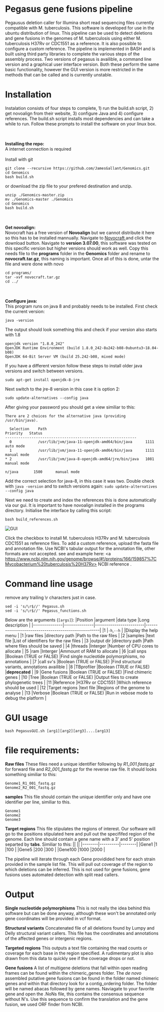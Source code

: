 # Pegasus gene fusions pipeline
Pegausus deletion caller for Illumina short read sequencing files currently compatible with M. tuberculosis. This software is developed for use in the ubuntu distribution of linux. This pipeline can be used to detect deletions and gene fusions in the genomes of M. tuberculosis using either M. tuberculosis H37Rv or CDC1551 as a reference. It is also possible to configure a custom reference. The pipeline is implemented in BASH and is built using third party libraries to complete the various steps of the assembly process. Two versions of pegasus is availible, a command line version and a graphical user interface version. Both these perform the same basic functionality, however the GUI version is more restricted in the methods that can be called and is currently unstable.

# Installation
Instalation consists of four steps to complete, 1) run the build.sh script, 2) get novoalign from their website, 3) configure Java and 4) configure references. The build.sh script installs most dependencies and can take a while to run. Follow these prompts to install the software on your linux box. 

<br><br>**Installing the repo:**<br>
A internet connection is required<br><br>
Install with git 
```
git clone --recursive https://github.com/JamesGallant/Genomics.git
cd Genomics
bash build.sh
```
or download the zip file to your prefered destination and unzip.
```
unzip ./Genomics-master.zip
mv ./Genomics-master ./Genomics
cd Genomics
bash build.sh
```
<br><br>**Get novoalign:**<br>
Novocraft has a free version of **Novoalign** but we cannot distribute it here so this has to be installed mannually. Navigate to <a href="http://www.novocraft.com/support/download/" target="_blank"> Novocraft </a> and click the download button. Navigate to **version 3.07.00**, this software was tested on this specific version but higher versions should work as well. Copy this needs file to the **programs** folder in the **Genomics** folder and rename to **novocraft.tar.gz**, this naming is important. Once all of this is done, untar the file and were done with novo

```
cd programs/
tar -xvf novocraft.tar.gz
cd ../
```
<br><br>**Configure java:**<br>
This program runs on java 8 and probably needs to be installed. First check the current version:
```
java -version
```
The output should look something this and check if your version also starts with 1.8
```
openjdk version "1.8.0_242"
OpenJDK Runtime Environment (build 1.8.0_242-8u242-b08-0ubuntu3~18.04-b08)
OpenJDK 64-Bit Server VM (build 25.242-b08, mixed mode)
```
If you have a different version follow these steps to install older java versions and switch between versions.
```
sudo apt-get install openjdk-8-jre
```
Next switch to the jre-8 version in this case it is option 2:
```
sudo update-alternatives --config java
```
After giving your password you should get a view similiar to this:
```
There are 2 choices for the alternative java (providing /usr/bin/java).

  Selection    Path                                            Priority   Status
------------------------------------------------------------
  0            /usr/lib/jvm/java-11-openjdk-amd64/bin/java      1111      auto mode
  1            /usr/lib/jvm/java-11-openjdk-amd64/bin/java      1111      manual mode
* 2            /usr/lib/jvm/java-8-openjdk-amd64/jre/bin/java   1081      manual mode

n/java       1500      manual mode
```

Add the correct selection for java-8, in this case it was two. Double check with ```java -version``` and to switch versions again: 
```sudo update-alternatives --config java```

Next we need to create and index the references this is done automatically via our gui. It is important to have novoalign installed in the programs directory. Initialise the interface by calling this script:
```
bash build_references.sh
```
![GUI](img.jpg)

Click the checkbox to install M. tuberculosis H37Rv and M. tuberculosis CDC1551 as reference files. To add a custom reference, upload the fasta file and annotation file. Use NCBI's tabular output for the annotation file, other formats are not accepted. see and example here: <a https://www.ncbi.nlm.nih.gov/genome/browse/#!/proteins/166/159857%7CMycobacterium%20tuberculosis%20H37Rv> NCBI reference </a>. 

# Command line usage
remove any trailing \r characters just in case.
```
sed -i 's/\r$//' Pegasus.sh
sed -i 's/\r$//' Pegasus_functions.sh
```
Below are the arguments (`[args]`):
|Position       |argument       |data type                |Long description                                      |
|---------------|---------------|-------------------------|------------------------------------------------------|
|1              |`-h`,`--h`     |                         |Display the help menu                                 |
|1              |raw files      |directory path           |Path to the raw files                                 |
|2              |samples        |text file                |List of identifiers for the raw files                 |
|3              |output dir     |directory path           |Path where files should be saved                      |
|4              |threads        |Interger                 |Number of CPU cores to allocate                       |
|5              |ram            |Interger                 |Ammount of RAM to allocate                            |
|6              |call snps      |Boolean (TRUE or FALSE)  |Find single nucleotide polymorphisms, no annotations  |
|7              |call sv's      |Boolean (TRUE or FALSE)  |Find structural variants, annotations availible       |
|8              |TBprofiler     |Boolean (TRUE or FALSE)  |**deprecated**                                        |
|9              |Gene fusions   |Boolean (TRUE or FALSE)  |Find chimeric genes                                   |
|10             |Tree           |Boolean (TRUE or FALSE)  |Output files to create phylogenetic trees             |
|11             |Reference      |H37Rv or CDC1551         |Which reference should be used                        |
|12             |Target regions |text file                |Regions of the genome to analyse                      |
|13             |Verbose        |Boolean (TRUE or FALSE)  |Run in vebose mode to debug the platform              |
  
 # GUI usage
 ```
 bash PegasusGUI.sh [arg1][arg2][arg3]....[arg13]
 
 ```
 
 # file requirements:
 **Raw files**
 These files need a unique identifier following by *R1_001.fastq.gz* for forward file and *R2_001_fastq.gz* for the reverse raw file. It should looks something similiar to this:
 ```
 Genome1_R1_001_fastq.gz
 Genome2_R2_001_fastq.gz
 ```
 **samples**
 This file should contain the unique identifier only and have one identifier per line, similiar to this.
 ```
 Genome1
 Genome2
 Genome3
 ```
 **Target regions**
 This file stipulates the regions of interest. Our software will go to the positions stipulated here and pull out the specififed region of the genome. Each line should contain a gene name with a 3' and 5' position separted by **tabs**.
 Similiar to this:
 |<!-- -->|<!-- -->  |<!-- -->|
 |--------|----------|--------|
 |Gene1   |1         |100     |
 |Gene5   |200       |300     |
 |Gene100 |1000      |2000    |

 The pipeline will iterate through each Gene providided here for each strain provided in the sample list file. This will pull out coverage of the region to which deletions can be inferred. This is not used for gene fusions, gene fusions uses automated detection with split read callers. 
 
 # Output
 **Single nucleotide polymorphisms**
 This is not really the idea behind this software but can be done anyway, although these won't be annotated only gene coordinates will be provided in vcf format.
 
 **Structural variants**
 Concatenated file of all deletions found by Lumpy and Delly structural variant callers. This file has the coordinates and annotations of the affected genes or intergenic regions. 
 
 **Targeted regions**
 This outputs a text file containing the read counts or coverage for each base in the region specified. A rudimentary plot is also drawn from this data to quickly see if the coverage drops or not.
 
 **Gene fusions**
 A list of multigene deletions that fall within open reading frames can be found within the chimeric_genes folder. 
 The *de novo* assembled putative gene fusions can be found in the folder named chimeric genes and within that directory look for a contig_ordering folder. The folder will be named abacas followed by gene names. Naviagate to your favorite gene and open the .NoNs file, this contains the consensus sequence without N's. Use this sequence to confirm the translation and the gene fusion, we used ORF finder from NCBI.
 
